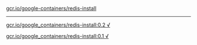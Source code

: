 [gcr.io/google-containers/redis-install](https://hub.docker.com/r/anjia0532/redis-install/tags/) 

----
[gcr.io/google_containers/redis-install:0.2 √](https://hub.docker.com/r/anjia0532/redis-install/tags/)

[gcr.io/google_containers/redis-install:0.1 √](https://hub.docker.com/r/anjia0532/redis-install/tags/)

